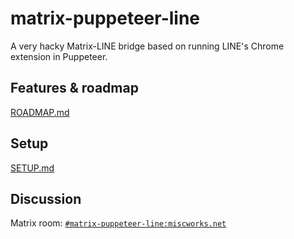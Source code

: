 # matrix-puppeteer-line
A very hacky Matrix-LINE bridge based on running LINE's Chrome extension in Puppeteer.

## Features & roadmap
[ROADMAP.md](ROADMAP.md)

## Setup
[SETUP.md](SETUP.md)

## Discussion
Matrix room: [`#matrix-puppeteer-line:miscworks.net`](https://matrix.to/#/#matrix-puppeteer-line:miscworks.net)
